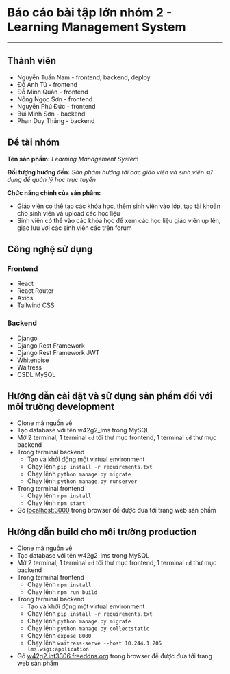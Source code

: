 # Báo cáo bài tập lớn nhóm 2 - Learning Management System

---

## Thành viên

- Nguyễn Tuấn Nam - frontend, backend, deploy
- Đỗ Anh Tú - frontend
- Đỗ Minh Quân - frontend
- Nông Ngọc Sơn - frontend
- Nguyễn Phú Đức - frontend
- Bùi Minh Sơn - backend
- Phan Duy Thắng - backend

## Đề tài nhóm

**Tên sản phẩm:** _Learning Management System_

**Đối tượng hướng đến:** _Sản phảm hướng tới các giáo viên và sinh viên sử dụng để quản lý học trực tuyến_

**Chức năng chính của sản phẩm:**

- Giáo viên có thể tạo các khóa học, thêm sinh viên vào lớp, tạo tài khoản cho sinh viên và upload các học liệu
- Sinh viên có thể vào các khóa học để xem các học liệu giáo viên up lên, giao lưu với các sinh viên các trên forum

## Công nghệ sử dụng

### Frontend

- React
- React Router
- Axios
- Tailwind CSS

### Backend

- Django
- Django Rest Framework
- Django Rest Framework JWT
- Whitenoise
- Waitress
- CSDL MySQL

## Hướng dẫn cài đặt và sử dụng sản phẩm đối với môi trường development

- Clone mã nguồn về
- Tạo database với tên w42g2_lms trong MySQL
- Mở 2 terminal, 1 terminal `cd` tới thư mục frontend, 1 terminal `cd` thư mục backend
- Trong terminal backend
  - Tạo và khởi động một virtual environment
  - Chạy lệnh `pip install -r requirements.txt`
  - Chạy lệnh `python manage.py migrate`
  - Chạy lệnh `python manage.py runserver`
- Trong terminal frontend
  - Chạy lệnh `npm install`
  - Chạy lệnh `npm start`
- Gõ [localhost:3000](localhost:3000) trong browser để được đưa tới trang web sản phẩm

## Hướng dẫn build cho môi trường production

- Clone mã nguồn về
- Tạo database với tên w42g2_lms trong MySQL
- Mở 2 terminal, 1 terminal `cd` tới thư mục frontend, 1 terminal `cd` thư mục backend
- Trong terminal frontend
  - Chạy lệnh `npm install`
  - Chạy lệnh `npm run build`
- Trong terminal backend
  - Tạo và khởi động một virtual environment
  - Chạy lệnh `pip install -r requirements.txt`
  - Chạy lệnh `python manage.py migrate`
  - Chạy lệnh `python manage.py collectstatic`
  - Chạy lệnh `expose 8080`
  - Chạy lệnh `waitress-serve --host 10.244.1.205 lms.wsgi:application`
- Gõ [w42g2.int3306.freeddns.org](w42g2.int3306.freeddns.org) trong browser để được đưa tới trang web sản phẩm
